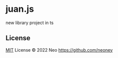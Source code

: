 # juan.js

new library project in ts

## License

[MIT](./LICENSE) License © 2022 Neo <https://github.com/neoney>

